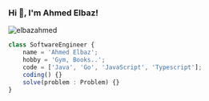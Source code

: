 <h3 align="left">Hi 👋, I'm Ahmed Elbaz!</h3>

<p align="left"> <img src="https://komarev.com/ghpvc/?username=elbazahmed&label=Profile%20views&color=0e75b6&style=flat" alt="elbazahmed" /> </p>

```typescript
class SoftwareEngineer { 
	name = 'Ahmed Elbaz'; 
	hobby = 'Gym, Books..'; 
	code = ['Java', 'Go', 'JavaScript', 'Typescript']; 
	coding() {} 
	solve(problem : Problem) {} 
}
```




